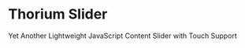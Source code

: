 Thorium Slider
==============

Yet Another Lightweight JavaScript Content Slider with Touch Support

